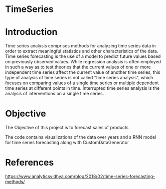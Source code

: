 # TimeSeries

# Introduction
Time series analysis comprises methods for analyzing time series data in order to extract meaningful statistics and other characteristics of the data. Time series forecasting is the use of a model to predict future values based on previously observed values. While regression analysis is often employed in such a way as to test theories that the current values of one or more independent time series affect the current value of another time series, this type of analysis of time series is not called "time series analysis", which focuses on comparing values of a single time series or multiple dependent time series at different points in time. Interrupted time series analysis is the analysis of interventions on a single time series. 

# Objective
The Objective of this project is to forecast sales of products.

The code contains visualizations of the data over years and a RNN model for time series forecasting along with CustomDataGenerator

# References
https://www.analyticsvidhya.com/blog/2018/02/time-series-forecasting-methods/
